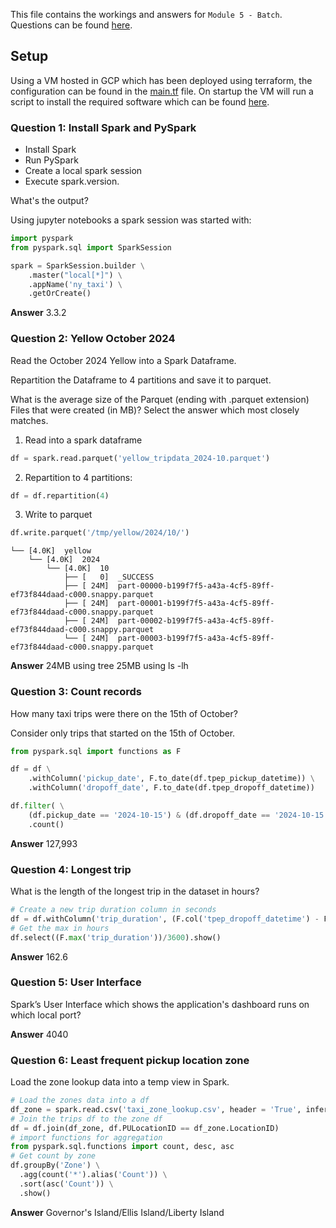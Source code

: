 This file contains the workings and answers for `Module 5 - Batch`.
Questions can be found [here](https://github.com/DataTalksClub/data-engineering-zoomcamp/blob/main/cohorts/2025/05-batch/homework.md).

## Setup
Using a VM hosted in GCP which has been deployed using terraform, the configuration can be found in the [main.tf](setup/main.tf) file. On startup the VM will run a script to install the required software which can be found [here](setup/startup_script.sh).

### Question 1: Install Spark and PySpark

 - Install Spark
 - Run PySpark
 - Create a local spark session
 - Execute spark.version.

What's the output?

Using jupyter notebooks a spark session was started with:
```python
import pyspark
from pyspark.sql import SparkSession

spark = SparkSession.builder \
    .master("local[*]") \
    .appName('ny_taxi') \
    .getOrCreate()
```

**Answer**
3.3.2

### Question 2: Yellow October 2024
Read the October 2024 Yellow into a Spark Dataframe.

Repartition the Dataframe to 4 partitions and save it to parquet.

What is the average size of the Parquet (ending with .parquet extension) Files that were created (in MB)? Select the answer which most closely matches.

1. Read into a spark dataframe
```python
df = spark.read.parquet('yellow_tripdata_2024-10.parquet')
```
2. Repartition to 4 partitions:
```python
df = df.repartition(4)
```
3. Write to parquet
```python
df.write.parquet('/tmp/yellow/2024/10/')
```


```
└── [4.0K]  yellow
    └── [4.0K]  2024
        └── [4.0K]  10
            ├── [   0]  _SUCCESS
            ├── [ 24M]  part-00000-b199f7f5-a43a-4cf5-89ff-ef73f844daad-c000.snappy.parquet
            ├── [ 24M]  part-00001-b199f7f5-a43a-4cf5-89ff-ef73f844daad-c000.snappy.parquet
            ├── [ 24M]  part-00002-b199f7f5-a43a-4cf5-89ff-ef73f844daad-c000.snappy.parquet
            └── [ 24M]  part-00003-b199f7f5-a43a-4cf5-89ff-ef73f844daad-c000.snappy.parquet
```

**Answer**
24MB using tree
25MB using ls -lh

### Question 3: Count records
How many taxi trips were there on the 15th of October?

Consider only trips that started on the 15th of October.

```python
from pyspark.sql import functions as F

df = df \
    .withColumn('pickup_date', F.to_date(df.tpep_pickup_datetime)) \
    .withColumn('dropoff_date', F.to_date(df.tpep_dropoff_datetime)) 

df.filter( \
    (df.pickup_date == '2024-10-15') & (df.dropoff_date == '2024-10-15')) \
    .count()
```

**Answer**
127,993

### Question 4: Longest trip
What is the length of the longest trip in the dataset in hours?

```python
# Create a new trip duration column in seconds
df = df.withColumn('trip_duration', (F.col('tpep_dropoff_datetime') - F.col('tpep_pickup_datetime')).cast('long'))
# Get the max in hours
df.select((F.max('trip_duration'))/3600).show()
```

**Answer**
162.6

### Question 5: User Interface
Spark’s User Interface which shows the application's dashboard runs on which local port?

**Answer**
4040

### Question 6: Least frequent pickup location zone
Load the zone lookup data into a temp view in Spark.

```python
# Load the zones data into a df
df_zone = spark.read.csv('taxi_zone_lookup.csv', header = 'True', inferSchema = 'True')
# Join the trips df to the zone df
df = df.join(df_zone, df.PULocationID == df_zone.LocationID)
# import functions for aggregation
from pyspark.sql.functions import count, desc, asc
# Get count by zone
df.groupBy('Zone') \
  .agg(count('*').alias('Count')) \
  .sort(asc('Count')) \
  .show()
```

**Answer**
Governor's Island/Ellis Island/Liberty Island